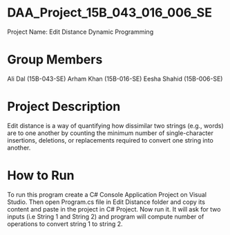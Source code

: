 # DAA_Project_15B_043_016_006_SE
Project Name: Edit Distance Dynamic Programming

# Group Members
Ali Dal (15B-043-SE)
Arham Khan (15B-016-SE)
Eesha Shahid (15B-006-SE)

# Project Description
Edit distance is a way of quantifying how dissimilar two strings (e.g., words) are to one another by counting the minimum number of single-character insertions, deletions, or replacements required to convert one string into another.

# How to Run
To run this program create a C# Console Application Project on Visual Studio. Then open Program.cs file in Edit Distance folder and copy its content and paste in the project in C# Project. Now run it. It will ask for two inputs (i.e String 1 and String 2) and program will compute number of operations to convert string 1 to string 2.
